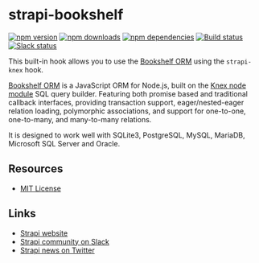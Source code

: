 # strapi-bookshelf

[![npm version](https://img.shields.io/npm/v/strapi-bookshelf.svg)](https://www.npmjs.org/package/strapi-bookshelf)
[![npm downloads](https://img.shields.io/npm/dm/strapi-bookshelf.svg)](https://www.npmjs.org/package/strapi-bookshelf)
[![npm dependencies](https://david-dm.org/wistityhq/strapi-bookshelf.svg)](https://david-dm.org/wistityhq/strapi-bookshelf)
[![Build status](https://travis-ci.org/wistityhq/strapi-bookshelf.svg?branch=master)](https://travis-ci.org/wistityhq/strapi-bookshelf)
[![Slack status](http://strapi-slack.herokuapp.com/badge.svg)](http://slack.strapi.io)

This built-in hook allows you to use the [Bookshelf ORM](http://bookshelfjs.org/) using the `strapi-knex` hook.

[Bookshelf ORM](http://bookshelfjs.org/) is a JavaScript ORM for Node.js, built on the [Knex node module](http://knexjs.org/) SQL query builder. Featuring both promise based and traditional callback interfaces, providing transaction support, eager/nested-eager relation loading, polymorphic associations, and support for one-to-one, one-to-many, and many-to-many relations.

It is designed to work well with SQLite3, PostgreSQL, MySQL, MariaDB, Microsoft SQL Server and Oracle.

## Resources

- [MIT License](LICENSE.md)

## Links

- [Strapi website](http://strapi.io/)
- [Strapi community on Slack](http://slack.strapi.io)
- [Strapi news on Twitter](https://twitter.com/strapijs)

